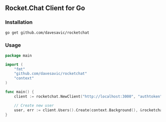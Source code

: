 ## Rocket.Chat Client for Go

### Installation
```bash
go get github.com/davesavic/rocketchat
```

### Usage
```go
package main

import (
    "fmt"
    "github.com/davesavic/rocketchat"
    "context"
)

func main() {
    client := rocketchat.NewClient("http://localhost:3000", "authtoken", "userid")

    // Create new user
    user, err := client.Users().Create(context.Background(), &rocketchat.CreateUser{})
}
```
